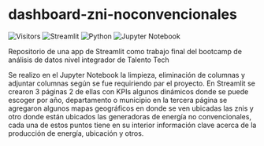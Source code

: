 # dashboard-zni-noconvencionales
![Visitors](https://api.visitorbadge.io/api/visitors?path=https%3A%2F%2Fgithub.com%2FEldracka%2Fdashboard-zni-noconvencionales&label=Visitors&countColor=%23263759) ![Streamlit](https://img.shields.io/badge/Streamlit-%23FE4B4B.svg?style=for-the-badge&logo=streamlit&logoColor=white) ![Python](https://img.shields.io/badge/python-3670A0?style=for-the-badge&logo=python&logoColor=ffdd54) ![Jupyter Notebook](https://img.shields.io/badge/jupyter-%23FA0F00.svg?style=for-the-badge&logo=jupyter&logoColor=white)

Repositorio de una app de Streamlit como trabajo final del bootcamp de análisis de datos nivel integrador de Talento Tech

Se realizo en el Jupyter Notebook la limpieza, eliminación de columnas y adjuntar columnas según se fue requiriendo par el proyecto.
En Streamlit se crearon 3 páginas 2 de ellas con KPIs algunos dinámicos donde se puede escoger por año, departamento o municipio en la tercera página se agregaron algunos mapas geográficos en donde se ven ubicadas las znis y otro donde están ubicados las generadoras de energía no convencionales, cada una de estos puntos tiene en su interior información clave acerca de la producción de energía, ubicación y otros.



